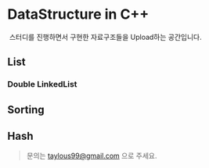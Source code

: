 # DataStructure in C++

​	스터디를 진행하면서 구현한 자료구조들을 Upload하는 공간입니다.

## List

### Double LinkedList

## Sorting

## Hash


> 문의는 taylous99@gmail.com 으로 주세요.
